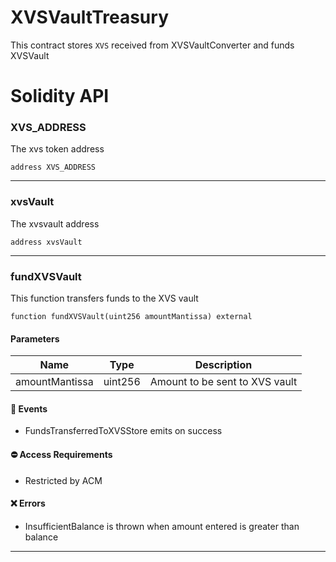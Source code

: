 # XVSVaultTreasury

This contract stores `XVS` received from XVSVaultConverter and funds XVSVault

# Solidity API

### XVS_ADDRESS

The xvs token address

```solidity
address XVS_ADDRESS
```

- - -

### xvsVault

The xvsvault address

```solidity
address xvsVault
```

- - -

### fundXVSVault

This function transfers funds to the XVS vault

```solidity
function fundXVSVault(uint256 amountMantissa) external
```

#### Parameters
| Name | Type | Description |
| ---- | ---- | ----------- |
| amountMantissa | uint256 | Amount to be sent to XVS vault |

#### 📅 Events
* FundsTransferredToXVSStore emits on success

#### ⛔️ Access Requirements
* Restricted by ACM

#### ❌ Errors
* InsufficientBalance is thrown when amount entered is greater than balance

- - -

